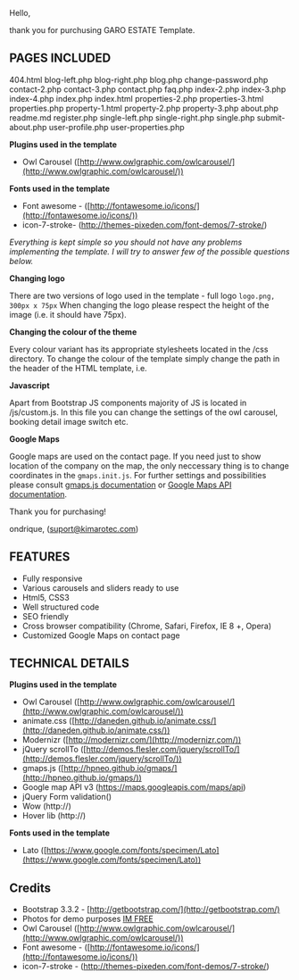 Hello,

thank you for purchusing GARO ESTATE Template. 
 



## PAGES INCLUDED ##
 
404.html
blog-left.php
blog-right.php
blog.php
change-password.php
contact-2.php
contact-3.php
contact.php
faq.php
index-2.php
index-3.php
index-4.php
index.php
index.html
properties-2.php
properties-3.html
properties.php
property-1.html
property-2.php
property-3.php
about.php
readme.md
register.php
single-left.php
single-right.php
single.php
submit-about.php
user-profile.php
user-properties.php

**Plugins used in the template**

- Owl Carousel ([http://www.owlgraphic.com/owlcarousel/](http://www.owlgraphic.com/owlcarousel/))


**Fonts used in the template**
- Font awesome - ([http://fontawesome.io/icons/](http://fontawesome.io/icons/))
- icon-7-stroke- (http://themes-pixeden.com/font-demos/7-stroke/)



*Everything is kept simple so you should not have any problems implementing the template. 
I will try to answer few of the possible questions below.*

**Changing logo**

There are two versions of logo used in the template - full logo `logo.png, 300px x 75px`
When changing the logo please respect the height of the image (i.e. it should have 75px).  


**Changing the colour of the theme**

Every colour variant has its appropriate stylesheets located in the /css directory.
 To change the colour of the template simply change the path in the header of the HTML template, i.e. 


**Javascript**

Apart from Bootstrap JS components majority of JS is located in /js/custom.js. 
In this file you can change the settings of the owl carousel, booking detail image switch etc. 

**Google Maps**

Google maps are used on the contact page. 
If you need just to show location of the company on the map, 
the only neccessary thing is to change coordinates in the `gmaps.init.js`. 
For further settings and possibilities please consult [gmaps.js documentation](http://hpneo.github.io/gmaps/) 
or [Google Maps API documentation](https://developers.google.com/maps/documentation/javascript/).

Thank you for purchasing!

ondrique, (suport@kimarotec.com)

## FEATURES ##

- Fully responsive
- Various carousels and sliders ready to use
- Html5, CSS3 
- Well structured code
- SEO friendly
- Cross browser compatibility (Chrome, Safari, Firefox, IE 8 +, Opera)
- Customized Google Maps on contact page

## TECHNICAL DETAILS ##


**Plugins used in the template**

- Owl Carousel ([http://www.owlgraphic.com/owlcarousel/](http://www.owlgraphic.com/owlcarousel/)) 
- animate.css ([http://daneden.github.io/animate.css/](http://daneden.github.io/animate.css/))
- Modernizr ([http://modernizr.com/](http://modernizr.com/)) 
- jQuery scrollTo ([http://demos.flesler.com/jquery/scrollTo/](http://demos.flesler.com/jquery/scrollTo/))
- gmaps.js ([http://hpneo.github.io/gmaps/](http://hpneo.github.io/gmaps/))
- Google map API v3 (https://maps.googleapis.com/maps/api)
- jQuery Form validation()
- Wow (http://)
- Hover lib (http://)

**Fonts used in the template**

- Lato ([https://www.google.com/fonts/specimen/Lato](https://www.google.com/fonts/specimen/Lato))

## Credits ##

- Bootstrap 3.3.2 - [http://getbootstrap.com/](http://getbootstrap.com/)
- Photos for demo purposes [IM FREE](http://www.imcreator.com/free)
- Owl Carousel ([http://www.owlgraphic.com/owlcarousel/](http://www.owlgraphic.com/owlcarousel/))
- Font awesome - ([http://fontawesome.io/icons/](http://fontawesome.io/icons/))
- icon-7-stroke - (http://themes-pixeden.com/font-demos/7-stroke/)